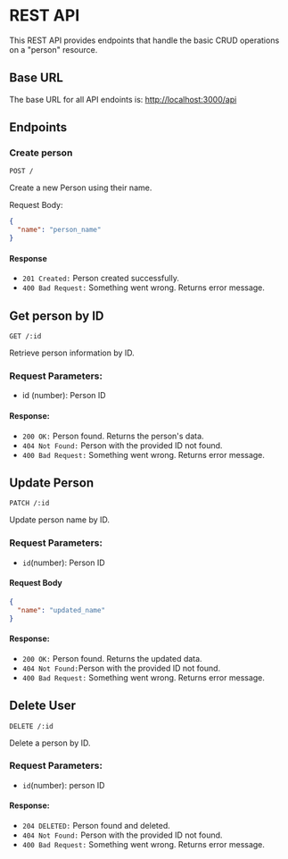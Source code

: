 <h1>REST API</h1>
<div>This REST API provides endpoints that handle the basic CRUD operations on a "person" resource.</div>

<h2>Base URL</h2>
<div>The base URL for all API endoints is: <a href= "http://localhost:3000"> http://localhost:3000/api </a> </div>

## Endpoints

### Create person

```
POST /
```

Create a new Person using their name.

Request Body:


```json
{
  "name": "person_name"
}

```
#### Response

* `201 Created:` Person created successfully.
* `400 Bad Request:` Something went wrong. Returns error message.

## Get person by ID

```
GET /:id
```

Retrieve person information by ID.

### Request Parameters:

* id (number): Person ID
  
#### Response: 


* `200 OK:` Person found. Returns the person's data.
* `404 Not Found:` Person with the provided ID not found.
* `400 Bad Request:` Something went wrong. Returns error message.


## Update Person

```  
PATCH /:id
 ```

Update person name by ID.

### Request Parameters:

* `id`(number): Person ID

#### Request Body

```json
{
  "name": "updated_name"
}
```

#### Response: 


* `200 OK:` Person found. Returns the updated data.
* `404 Not Found:`Person with the provided ID not found.
* `400 Bad Request:` Something went wrong. Returns error message.



## Delete User

```
DELETE /:id
```

Delete a person by ID.

### Request Parameters:

* `id`(number): person ID

#### Response: 


* `204 DELETED:` Person found and deleted.
* `404 Not Found:` Person with the provided ID not found.
* `400 Bad Request:` Something went wrong. Returns error message.
